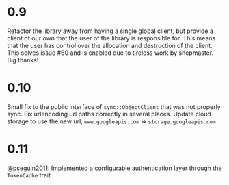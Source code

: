 # 0.9
Refactor the library away from having a single global client, but provide a client of our own that
the user of the library is responsible for. This means that the user has control over the allocation
and destruction of the client. This solves issue #60 and is enabled due to tireless work by
shepmaster. Big thanks!

# 0.10
Small fix to the public interface of `sync::ObjectClient` that was not properly sync.
Fix urlencoding url paths correctly in several places.
Update cloud storage to use the new url, `www.googleapis.com` => `storage.googleapis.com`

# 0.11
@pseguin2011: Implemented a configurable authentication layer through the `TokenCache` trait.
